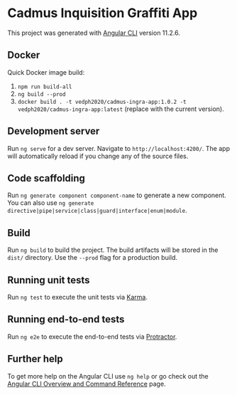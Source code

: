 # Cadmus Inquisition Graffiti App

This project was generated with [Angular CLI](https://github.com/angular/angular-cli) version 11.2.6.

## Docker

Quick Docker image build:

1. `npm run build-all`
2. `ng build --prod`
3. `docker build . -t vedph2020/cadmus-ingra-app:1.0.2 -t vedph2020/cadmus-ingra-app:latest` (replace with the current version).

## Development server

Run `ng serve` for a dev server. Navigate to `http://localhost:4200/`. The app will automatically reload if you change any of the source files.

## Code scaffolding

Run `ng generate component component-name` to generate a new component. You can also use `ng generate directive|pipe|service|class|guard|interface|enum|module`.

## Build

Run `ng build` to build the project. The build artifacts will be stored in the `dist/` directory. Use the `--prod` flag for a production build.

## Running unit tests

Run `ng test` to execute the unit tests via [Karma](https://karma-runner.github.io).

## Running end-to-end tests

Run `ng e2e` to execute the end-to-end tests via [Protractor](http://www.protractortest.org/).

## Further help

To get more help on the Angular CLI use `ng help` or go check out the [Angular CLI Overview and Command Reference](https://angular.io/cli) page.
